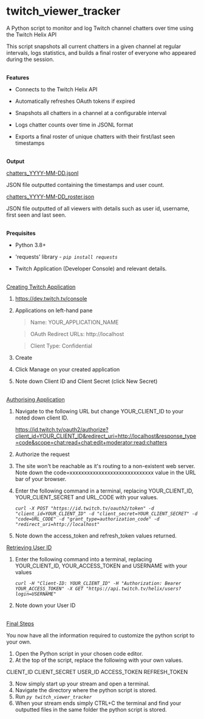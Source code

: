 # twitch_viewer_tracker
A Python script to monitor and log Twitch channel chatters over time using the Twitch Helix API


This script snapshots all current chatters in a given channel at regular intervals, logs statistics, and builds a final roster of everyone who appeared during the session.<br><br>


__Features__

- Connects to the Twitch Helix API

- Automatically refreshes OAuth tokens if expired

- Snapshots all chatters in a channel at a configurable interval

- Logs chatter counts over time in JSONL format

- Exports a final roster of unique chatters with their first/last seen timestamps<br><br>

__Output__

<ins>chatters_YYYY-MM-DD.jsonl</ins>

JSON file outputted containing the timestamps and user count.

<ins>chatters_YYYY-MM-DD_roster.json</ins>

JSON file outputted of all viewers with details such as user id, username, first seen and last seen.<br><br>

__Prequisites__

- Python 3.8+

- 'requests' library -
*`pip install requests`*
- Twitch Application (Developer Console) and relevant details.<br><br>

<ins>Creating Twitch Application</ins>

1. https://dev.twitch.tv/console
2. Applications on left-hand pane
   > Name: YOUR_APPLICATION_NAME
   
   > OAuth Redirect URLs: http://localhost
   
   > Client Type: Confidential
3. Create
4. Click Manage on your created application
5. Note down Client ID and Client Secret (click New Secret)<br><br>

<ins>Authorising Application</ins>

1. Navigate to the following URL but change YOUR_CLIENT_ID to your noted down client ID.

   https://id.twitch.tv/oauth2/authorize?client_id=YOUR_CLIENT_ID&redirect_uri=http://localhost&response_type=code&scope=chat:read+chat:edit+moderator:read:chatters

2. Authorize the request
3. The site won't be reachable as it's routing to a non-existent web server. Note down the code=xxxxxxxxxxxxxxxxxxxxxxxxxxxxx value in the URL bar of your browser.
4. Enter the following command in a terminal, replacing YOUR_CLIENT_ID, YOUR_CLIENT_SECRET and URL_CODE with your values.
   
   *`curl -X POST "https://id.twitch.tv/oauth2/token" -d "client_id=YOUR_CLIENT_ID" -d "client_secret=YOUR_CLIENT_SECRET" -d "code=URL_CODE" -d "grant_type=authorization_code" -d "redirect_uri=http://localhost"`*
   
6. Note down the access_token and refresh_token values returned.

<ins>Retrieving User ID</ins>

1. Enter the following command into a terminal, replacing YOUR_CLIENT_ID, YOUR_ACCESS_TOKEN and USERNAME with your values

   *`curl -H "Client-ID: YOUR_CLIENT_ID" -H "Authorization: Bearer YOUR_ACCESS_TOKEN" -X GET "https://api.twitch.tv/helix/users?login=USERNAME"`*

2. Note down your User ID<br><br>

<ins>Final Steps</ins>

You now have all the information required to customize the python script to your own.

1. Open the Python script in your chosen code editor.
2. At the top of the script, replace the following with your own values.

CLIENT_ID
CLIENT_SECRET
USER_ID
ACCESS_TOKEN 
REFRESH_TOKEN

3. Now simply start up your stream and open a terminal.
4. Navigate the directory where the python script is stored.
5. Run *`py twitch_viewer_tracker`*
6. When your stream ends simply CTRL+C the terminal and find your outputted files in the same folder the python script is stored.




  



